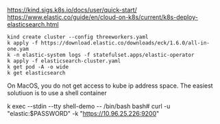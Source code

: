 
https://kind.sigs.k8s.io/docs/user/quick-start/
https://www.elastic.co/guide/en/cloud-on-k8s/current/k8s-deploy-elasticsearch.html

```
kind create cluster --config threeworkers.yaml
k apply -f https://download.elastic.co/downloads/eck/1.6.0/all-in-one.yam
k -n elastic-system logs -f statefulset.apps/elastic-operator
k apply -f elasticsearch-cluster.yaml
k get pod -A -o wide
k get elasticsearch
```

On MacOS, you do not get access to kube ip address space. 
The easiest solutiuon is to use a shell container 

k exec --stdin --tty shell-demo -- /bin/bash
bash# curl -u "elastic:$PASSWORD" -k "https://10.96.25.226:9200"
